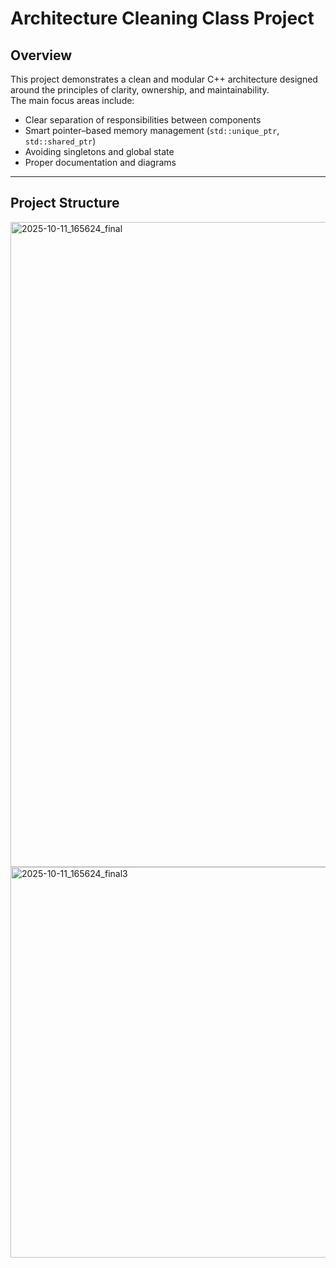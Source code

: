 # Architecture Cleaning Class Project

## Overview
This project demonstrates a clean and modular C++ architecture designed around the principles of clarity, ownership, and maintainability.  
The main focus areas include:
- Clear separation of responsibilities between components
- Smart pointer–based memory management (`std::unique_ptr`, `std::shared_ptr`)
- Avoiding singletons and global state
- Proper documentation and diagrams

---

## Project Structure
<img width="1831" height="1032" alt="2025-10-11_165624_final" src="https://github.com/user-attachments/assets/f9ed451c-4ac3-4e24-962d-521d2571bc83" />
<img width="1835" height="625" alt="2025-10-11_165624_final3" src="https://github.com/user-attachments/assets/1a4b98d1-2daf-4748-8a8f-dfd1b0df6f96" />


